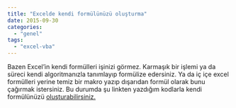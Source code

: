 ```yaml
---
title: "Excelde kendi formülünüzü oluşturma"
date: 2015-09-30
categories: 
  - "genel"
tags: 
  - "excel-vba"
---
```


Bazen Excel’in kendi formülleri işinizi görmez. Karmaşık bir işlemi ya da süreci kendi algoritmanızla tanımlayıp formülize edersiniz. Ya da iç içe excel formülleri yerine temiz bir makro yazıp dışarıdan formül olarak bunu çağırmak istersiniz. Bu durumda şu linkten yazdığım kodlarla kendi formülünüzü [oluşturabilirsiniz.](https://gist.github.com/suatatan/2e3e2988f3daf8202fbe)
